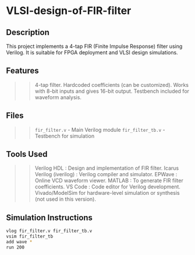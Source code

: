 # VLSI-design-of-FIR-filter

## Description
This project implements a 4-tap FIR (Finite Impulse Response) filter using Verilog. It is suitable for FPGA deployment and VLSI design simulations.


## Features
>> 4-tap filter.
>> Hardcoded coefficients (can be customized).
>> Works with 8-bit inputs and gives 16-bit output.
>> Testbench included for waveform analysis.


## Files
>> `fir_filter.v` - Main Verilog module
>> `fir_filter_tb.v` - Testbench for simulation


## Tools Used
>> Verilog HDL : Design and implementation of FIR filter.
>> Icarus Verilog (iverilog) : Verilog compiler and simulator.
>> EPWave : Online VCD waveform viewer.
>> MATLAB : To generate FIR filter coefficients.
>> VS Code : Code editor for Verilog development.
>> Vivado/ModelSim for hardware-level simulation or synthesis (not used in this version).



## Simulation Instructions
```sh
vlog fir_filter.v fir_filter_tb.v
vsim fir_filter_tb
add wave *
run 200
